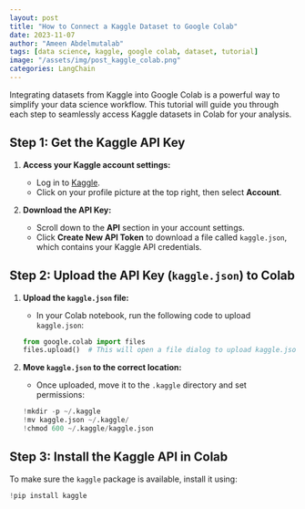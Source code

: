 ```yaml
---
layout: post
title: "How to Connect a Kaggle Dataset to Google Colab"
date: 2023-11-07
author: "Ameen Abdelmutalab"
tags: [data science, kaggle, google colab, dataset, tutorial]
image: "/assets/img/post_kaggle_colab.png"
categories: LangChain
---
```


Integrating datasets from Kaggle into Google Colab is a powerful way to simplify your data science workflow. This tutorial will guide you through each step to seamlessly access Kaggle datasets in Colab for your analysis.

## Step 1: Get the Kaggle API Key

1. **Access your Kaggle account settings:**
   - Log in to [Kaggle](https://www.kaggle.com/).
   - Click on your profile picture at the top right, then select **Account**.

2. **Download the API Key:**
   - Scroll down to the **API** section in your account settings.
   - Click **Create New API Token** to download a file called `kaggle.json`, which contains your Kaggle API credentials.

## Step 2: Upload the API Key (`kaggle.json`) to Colab

1. **Upload the `kaggle.json` file:**
   - In your Colab notebook, run the following code to upload `kaggle.json`:

    ```python
    from google.colab import files
    files.upload()  # This will open a file dialog to upload kaggle.json
    ```

2. **Move `kaggle.json` to the correct location:**
   - Once uploaded, move it to the `.kaggle` directory and set permissions:

    ```python
    !mkdir -p ~/.kaggle
    !mv kaggle.json ~/.kaggle/
    !chmod 600 ~/.kaggle/kaggle.json
    ```

## Step 3: Install the Kaggle API in Colab

To make sure the `kaggle` package is available, install it using:

```python
!pip install kaggle

